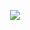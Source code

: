 <p align="center">
  <a href="https://skillicons.dev">
    <img src="https://skillicons.dev/icons?i=html,css,js,react,sass,tailwind,bootstrap,c,java,git,github,figma,mongodb,mysql,nodejs,vscode,wordpress" />
  </a>
</p>

